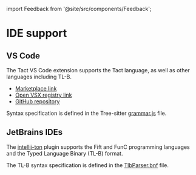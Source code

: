 import Feedback from '@site/src/components/Feedback';

# IDE support

## VS Code

The Tact VS Code extension supports the Tact language, as well as other languages including TL-B.

- [Marketplace link](https://marketplace.visualstudio.com/items?itemName=tonstudio.vscode-tact)
- [Open VSX registry link](https://open-vsx.org/extension/tonstudio/vscode-tact)
- [GitHub repository](https://github.com/tact-lang/tact-language-server)

Syntax specification is defined in the Tree-sitter [grammar.js](https://github.com/tact-lang/tact-language-server/blob/master/server/src/languages/tlb/tree-sitter-tlb/grammar.js) file.

## JetBrains IDEs

The [intellij-ton](https://github.com/andreypfau/intellij-ton) plugin supports the Fift and FunC programming languages and the Typed Language Binary (TL-B) format.

The TL-B syntax specification is defined in the [TlbParser.bnf](https://github.com/ton-blockchain/intellij-ton/blob/main/modules/tlb/src/org/ton/intellij/tlb/parser/TlbParser.bnf) file.
<Feedback />

